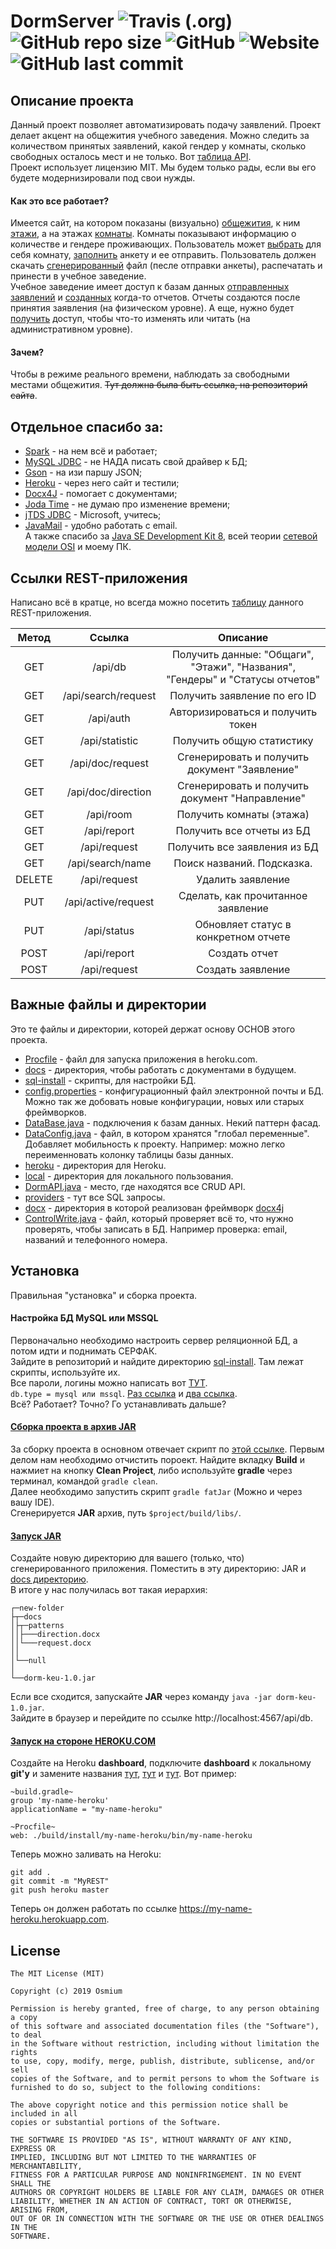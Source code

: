 # DormServer ![Travis (.org)](https://img.shields.io/travis/OsmiumKZ/DormServer.svg) ![GitHub repo size](https://img.shields.io/github/repo-size/OsmiumKZ/DormServer.svg) ![GitHub](https://img.shields.io/github/license/OsmiumKZ/DormServer.svg) ![Website](https://img.shields.io/website/https/dorm-keu.herokuapp.com/api/db.svg) ![GitHub last commit](https://img.shields.io/github/last-commit/OsmiumKZ/DormServer.svg)

## Описание проекта
Данный проект позволяет автоматизировать подачу заявлений. Проект делает акцент на общежития учебного заведения. Можно следить за количеством принятых заявлений, какой гендер у комнаты, сколько свободных осталось мест и не только. Вот [таблица API](https://docs.google.com/spreadsheets/d/1f5oslv4L3VMU16m3xWj5cY1P-9549iu62Jq15v2STOg/edit#gid=0).<br />
Проект использует лицензию MIT. Мы будем только рады, если вы его будете модернизировали под свои нужды.<br />

#### Как это все работает?
Имеется сайт, на котором показаны (визуально) [общежития](https://github.com/OsmiumKZ/DormServer/blob/master/src/main/java/kz/dorm/api/dorm/util/gson/Dorm.java), к ним [этажи](https://github.com/OsmiumKZ/DormServer/blob/master/src/main/java/kz/dorm/api/dorm/util/gson/Floor.java), а на этажах [комнаты](https://github.com/OsmiumKZ/DormServer/blob/master/src/main/java/kz/dorm/api/dorm/util/gson/Room.java). Комнаты показывают информацию о количестве и гендере проживающих. Пользователь может [выбрать](https://github.com/OsmiumKZ/DormServer/blob/master/src/main/java/kz/dorm/api/dorm/DormAPI.java#L64) для себя комнату, [заполнить](https://github.com/OsmiumKZ/DormServer/blob/master/src/main/java/kz/dorm/api/dorm/DormAPI.java#L281) анкету и ее отправить. Пользователь должен скачать [сгенерированный](https://github.com/OsmiumKZ/DormServer/blob/master/src/main/java/kz/dorm/api/dorm/DormAPI.java#L95) файл (песле отправки анкеты), распечатать и принести в учебное заведение.<br />
Учебное заведение имеет доступ к базам данных [отправленных заявлений](https://github.com/OsmiumKZ/DormServer/blob/master/src/main/java/kz/dorm/api/dorm/DormAPI.java#L190) и [созданных](https://github.com/OsmiumKZ/DormServer/blob/master/src/main/java/kz/dorm/api/dorm/DormAPI.java#L161) когда-то отчетов. Отчеты создаются после принятия заявления (на физическом уровне). А еще, нужно будет [получить](https://github.com/OsmiumKZ/DormServer/blob/master/src/main/java/kz/dorm/api/dorm/DormAPI.java#L47) доступ, чтобы что-то изменять или читать (на административном уровне). 

#### Зачем?
Чтобы в режиме реального времени, наблюдать за свободными местами общежития. ~~Тут должна была быть ссылка, на репозиторий сайта~~.

## Отдельное спасибо за:
+ [Spark](http://sparkjava.com) - на нем всё и работает;
+ [MySQL JDBC](https://www.mysql.com/products/connector) - не НАДА писать свой драйвер к БД;
+ [Gson](https://github.com/google/gson) - на изи паршу JSON;
+ [Heroku](https://www.heroku.com) - через него сайт и тестили;
+ [Docx4J](https://www.docx4java.org/trac/docx4j) - помогает с документами;
+ [Joda Time](https://www.joda.org/joda-time) - не думаю про изменение времени;
+ [jTDS JDBC](http://jtds.sourceforge.net) - Microsoft, учитесь;
+ [JavaMail](https://www.oracle.com/technetwork/java/javamail/index.html) - удобно работать с email.<br />
А также спасибо за [Java SE Development Kit 8](https://www.oracle.com/technetwork/java/javase/downloads/jdk8-downloads-2133151.html), всей теории [сетевой модели OSI](https://ru.wikipedia.org/wiki/%D0%A1%D0%B5%D1%82%D0%B5%D0%B2%D0%B0%D1%8F_%D0%BC%D0%BE%D0%B4%D0%B5%D0%BB%D1%8C_OSI) и моему ПК.

## Ссылки REST-приложения
Написано всё в кратце, но всегда можно посетить [таблицу](https://docs.google.com/spreadsheets/d/1f5oslv4L3VMU16m3xWj5cY1P-9549iu62Jq15v2STOg/edit#gid=0) данного REST-приложения.<br />

| Метод | Ссылка | Описание |
|:-----:|:------:|:--------:|
| GET | /api/db | Получить данные: "Общаги", "Этажи", "Названия", "Гендеры" и "Статусы отчетов" |
| GET | /api/search/request | Получить заявление по его ID |
| GET | /api/auth | Авторизироваться и получить токен |
| GET | /api/statistic | Получить общую статистику |
| GET | /api/doc/request | Сгенерировать и получить документ "Заявление" |
| GET | /api/doc/direction | Сгенерировать и получить документ "Направление" |
| GET | /api/room | Получить комнаты (этажа) |
| GET | /api/report | Получить все отчеты из БД |
| GET | /api/request | Получить все заявления из БД |
| GET | /api/search/name | Поиск названий. Подсказка. |
| DELETE | /api/request | Удалить заявление |
| PUT | /api/active/request | Сделать, как прочитанное заявление|
| PUT | /api/status | Обновляет статус в конкретном отчете |
| POST | /api/report | Создать отчет |
| POST | /api/request | Создать заявление |

## Важные файлы и директории
Это те файлы и директории, которей держат основу ОСНОВ этого проекта.
+ [Procfile](https://github.com/OsmiumKZ/DormServer/blob/master/Procfile) - файл для запуска приложения в heroku.com.
+ [docs](https://github.com/OsmiumKZ/DormServer/tree/master/docs) - директория, чтобы работать с документами в будущем.
+ [sql-install](https://github.com/OsmiumKZ/DormServer/tree/master/sql-install) - скрипты, для настройки БД.
+ [config.properties](https://github.com/OsmiumKZ/DormServer/blob/master/src/main/resources/config.properties) - конфигурационный файл электронной почты и БД. Можно так же добовать новые конфигурации, новых или старых фреймворков.
+ [DataBase.java](https://github.com/OsmiumKZ/DormServer/blob/master/src/main/java/kz/dorm/utils/DataBase.java) - подключения к базам данных. Некий паттерн фасад.
+ [DataConfig.java](https://github.com/OsmiumKZ/DormServer/blob/master/src/main/java/kz/dorm/utils/DataConfig.java) - файл, в котором хранятся "глобал переменные". Добавляет мобильность к проекту. Например: можно легко переименновать колонку таблицы базы данных.
+ [heroku](https://github.com/OsmiumKZ/DormServer/tree/master/src/main/java/kz/dorm/heroku) - директория для Heroku.
+ [local](https://github.com/OsmiumKZ/DormServer/tree/master/src/main/java/kz/dorm/local) - директория для локального пользования.
+ [DormAPI.java](https://github.com/OsmiumKZ/DormServer/blob/master/src/main/java/kz/dorm/api/dorm/DormAPI.java) - место, где находятся все CRUD API.
+ [providers](https://github.com/OsmiumKZ/DormServer/tree/master/src/main/java/kz/dorm/api/dorm/util/statement/providers) - тут все SQL запросы.
+ [docx](https://github.com/OsmiumKZ/DormServer/tree/master/src/main/java/kz/dorm/docx) - директория в которой реализован фреймворк [docx4j](https://www.docx4java.org/trac/docx4j)
+ [ControlWrite.java](https://github.com/OsmiumKZ/DormServer/blob/master/src/main/java/kz/dorm/utils/ControlWrite.java) - файл, который проверяет всё то, что нужно проверять, чтобы записать в БД. Например проверка: email, названий и телефонного номера.

## Установка
Правильная "установка" и сборка проекта. 

#### Настройка БД MySQL или MSSQL
Первоначально необходимо настроить сервер реляционной БД, а потом идти и поднимать СЕРФАК.<br />
Зайдите в репозиторий и найдите директорию [sql-install](https://github.com/OsmiumKZ/DormServer/tree/master/sql-install). Там лежат скрипты, используйте их.<br />
Все пароли, логины можно написать вот [ТУТ](https://github.com/OsmiumKZ/DormServer/blob/master/src/main/resources/config.properties).<br />
`db.type = mysql или mssql`. [Раз ссылка](https://github.com/OsmiumKZ/DormServer/blob/master/src/main/java/kz/dorm/utils/EnumDBType.java) и [два ссылка](https://github.com/OsmiumKZ/DormServer/blob/master/src/main/resources/config.properties#L2).<br />
Всё? Работает? Точно? Го устанавливать дальше? 

#### [Сборка проекта в архив JAR](https://www.mkyong.com/gradle/gradle-create-a-jar-file-with-dependencies/)
За сборку проекта в основном отвечает скрипт по [этой ссылке](https://github.com/OsmiumKZ/DormServer/blob/master/build.gradle#L32). Первым делом нам необходимо отчистить пороект. Найдите вкладку **Build** и нажмиет на кнопку **Clean Project**, либо используйте **gradle** через терминал, командой `gradle clean`.<br />
Далее необходимо запустить скрипт `gradle fatJar` (Можно и через вашу IDE).<br />
Сгенерируется **JAR** архив, путь `$project/build/libs/`.<br />

#### [Запуск JAR](https://ru.wikihow.com/%D0%B7%D0%B0%D0%BF%D1%83%D1%81%D1%82%D0%B8%D1%82%D1%8C-.JAR-%D1%84%D0%B0%D0%B9%D0%BB)
Создайте новую директорию для вашего (только, что) сгенерированного приложения. Поместить в эту директорию: JAR и [docs директорию](https://github.com/OsmiumKZ/DormServer/tree/master/docs).<br />
В итоге у нас получилась вот такая иерархия:
```
┌─new-folder
├┬─docs
│├┬─patterns
││├───direction.docx
││└───request.docx
││
│└──null
│
└──dorm-keu-1.0.jar
```
Если все сходится, запускайте **JAR** через команду `java -jar dorm-keu-1.0.jar`.<br />
Зайдите в браузер и перейдите по ссылке http://localhost:4567/api/db.

#### [Запуск на стороне HEROKU.COM](https://devcenter.heroku.com/categories/java-support)
Создайте на Heroku **dashboard**, подключите **dashboard** к локальному **git'у** и замените названия [тут](https://github.com/OsmiumKZ/DormServer/blob/master/build.gradle#L4), [тут](https://github.com/OsmiumKZ/DormServer/blob/master/build.gradle#L7) и [тут](https://github.com/OsmiumKZ/DormServer/blob/master/Procfile#L1). Вот пример:
```
~build.gradle~
group 'my-name-heroku'
applicationName = "my-name-heroku"

~Procfile~
web: ./build/install/my-name-heroku/bin/my-name-heroku
```
Теперь можно заливать на Heroku:
```
git add .
git commit -m "MyREST"
git push heroku master
```
Теперь он должен работать по ссылке https://my-name-heroku.herokuapp.com.

## License
```
The MIT License (MIT)

Copyright (c) 2019 Osmium

Permission is hereby granted, free of charge, to any person obtaining a copy
of this software and associated documentation files (the "Software"), to deal
in the Software without restriction, including without limitation the rights
to use, copy, modify, merge, publish, distribute, sublicense, and/or sell
copies of the Software, and to permit persons to whom the Software is
furnished to do so, subject to the following conditions:

The above copyright notice and this permission notice shall be included in all
copies or substantial portions of the Software.

THE SOFTWARE IS PROVIDED "AS IS", WITHOUT WARRANTY OF ANY KIND, EXPRESS OR
IMPLIED, INCLUDING BUT NOT LIMITED TO THE WARRANTIES OF MERCHANTABILITY,
FITNESS FOR A PARTICULAR PURPOSE AND NONINFRINGEMENT. IN NO EVENT SHALL THE
AUTHORS OR COPYRIGHT HOLDERS BE LIABLE FOR ANY CLAIM, DAMAGES OR OTHER
LIABILITY, WHETHER IN AN ACTION OF CONTRACT, TORT OR OTHERWISE, ARISING FROM,
OUT OF OR IN CONNECTION WITH THE SOFTWARE OR THE USE OR OTHER DEALINGS IN THE
SOFTWARE.
```
